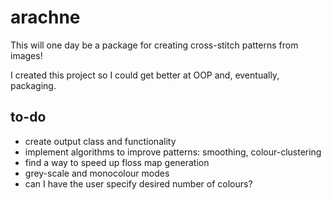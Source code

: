 # arachne

This will one day be a package for creating cross-stitch patterns from images!

I created this project so I could get better at OOP and, eventually, packaging.

## to-do
* create output class and functionality
* implement algorithms to improve patterns: smoothing, colour-clustering
* find a way to speed up floss map generation
* grey-scale and monocolour modes
* can I have the user specify desired number of colours?